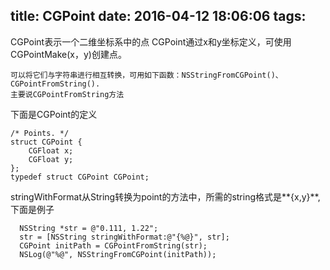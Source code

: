 title: CGPoint
date: 2016-04-12 18:06:06
tags:
---

CGPoint表示一个二维坐标系中的点
CGPoint通过x和y坐标定义，可使用CGPointMake(x，y)创建点。

    可以将它们与字符串进行相互转换，可用如下函数：NSStringFromCGPoint()、CGPointFromString().
    主要说CGPointFromString方法

下面是CGPoint的定义
```
/* Points. */
struct CGPoint {
    CGFloat x;
    CGFloat y;
};
typedef struct CGPoint CGPoint;
```

stringWithFormat从String转换为point的方法中，所需的string格式是**{x,y}**,下面是例子
```
  NSString *str = @"0.111, 1.22";
  str = [NSString stringWithFormat:@"{%@}", str];
  CGPoint initPath = CGPointFromString(str);
  NSLog(@"%@", NSStringFromCGPoint(initPath));
```
